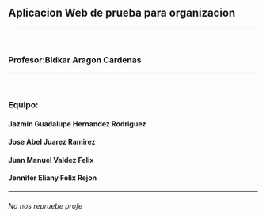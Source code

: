 ##  Aplicacion Web de prueba para organizacion
<hr>
<br>

### Profesor:Bidkar Aragon Cardenas
<hr>
<br>

### Equipo: 

#### Jazmin Guadalupe Hernandez Rodriguez
#### Jose Abel Juarez Ramirez
#### Juan Manuel Valdez Felix
#### Jennifer Eliany Felix Rejon
<hr>

###### No nos repruebe profe